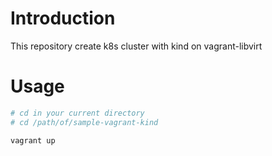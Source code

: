 Introduction
============

This repository create k8s cluster with kind on vagrant-libvirt

Usage
=====

```bash
# cd in your current directory
# cd /path/of/sample-vagrant-kind

vagrant up
```
